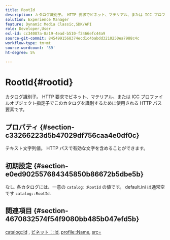 ```yaml
---
title: RootId
description: カタログ識別子。 HTTP 要求でビネット、マテリアル、または ICC プロファイルオブジェクト指定子でこのカタログを識別するために使用される HTTP パス要素です。
solution: Experience Manager
feature: Dynamic Media Classic,SDK/API
role: Developer,User
exl-id: cc34087a-8a19-4ead-b510-f2466efc44a9
source-git-commit: 8454991568374ecd1c4babdd3210250ea7988c4c
workflow-type: tm+mt
source-wordcount: '89'
ht-degree: 5%

---
```


# RootId{#rootid}

カタログ識別子。 HTTP 要求でビネット、マテリアル、または ICC プロファイルオブジェクト指定子でこのカタログを識別するために使用される HTTP パス要素です。

## プロパティ {#section-c33266223d5b47029df756caa4e0df0c}

テキスト文字列値。 HTTP パスで有効な文字を含めることができます。

## 初期設定 {#section-e0ed902557684345850b86672b5dbe5b}

なし. 各カタログには、一意の `catalog::RootId` の値です。 default.ini は通常空です `catalog::RootId`.

## 関連項目 {#section-4670832574f54f9080bb485b047efd5b}

[catalog::Id](../../../../../ir-api/material-cat/image-rendering-api-ref/c-ir-material-catalog/c-ir-material-data-reference/r-ir-id.md#reference-cba2a53a952e403fb57a4e8569f9cf85) , [ビネット：:Id](../../../../../ir-api/material-cat/image-rendering-api-ref/c-ir-material-catalog/c-ir-vignette-map-reference/r-ir-id-vignette.md#reference-2a7ba758924b4757b3234942304db7fd), [profile::Name](../../../../../ir-api/material-cat/image-rendering-api-ref/c-ir-material-catalog/c-ir-macro-definition-reference/r-ir-name.md#reference-63b663d2052545ffab030a23e7060b1e), [src=](../../../../../ir-api/http-protocol/image-rendering-api-ref/c-ir-http-protocol-ref/c-ir-http-protocol-command-reference/r-ir-src.md#reference-62c98abad22149d68d405ed6aaff8272)
